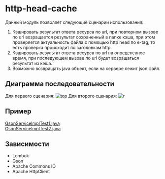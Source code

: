 # http-head-cache

Данный модуль позволяет следующие сценарии использования:

<ol>
	<li> Кэшировать результат ответа ресурса по url, при повторном вызове по url возращается результат сохраненный в папке кэша, при этом проверяется актуальность файла  с помощью http head по e-tag, то есть проверка происходит по заголовкам http.</li>
	<li> Кэшировать результат ответа ресурса по url на определенное время, при последующем вызове по url будет возращаться результат из кэша.</li>
	<li> Возможно возвращать java объект, если на сервере лежит json файл.</li>
</ol>

## Диаграмма последовательности
Для первого сценария:
![top](https://user-images.githubusercontent.com/48221408/135266529-7da025a8-9fc7-47ff-8753-5b424182b4bf.png)
Для второго сценария:
![r](https://user-images.githubusercontent.com/48221408/135227297-e5bad530-76ed-498c-ab2b-0fc50a75fc7d.png)
## Пример 
<a href="https://github.com/gdevby/desktop-starter-launch-update-bootstrap/blob/master/http-head-cache/src/test/java/by/gdev/http/head/cache/GsonServiceImplTest1.java">GsonServiceImplTest1.java</a><br>
<a href="https://github.com/gdevby/desktop-starter-launch-update-bootstrap/blob/master/http-head-cache/src/test/java/by/gdev/http/head/cache/GsonServiceImplTest2.java">GsonServiceImplTest2.java</a>

## Зависимости
*	Lombok
*	Gson
*	Apache Commons IO
*	Apache HttpClient
